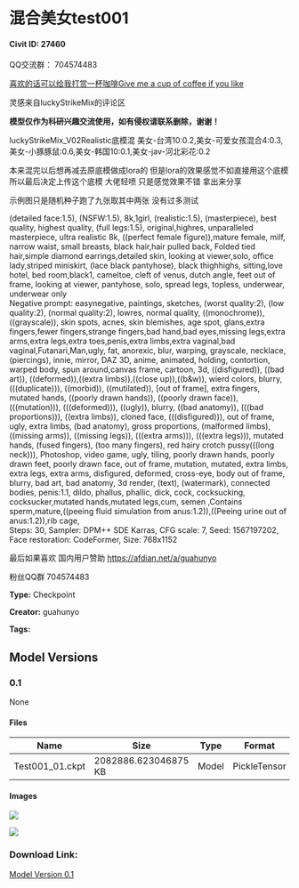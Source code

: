# 混合美女test001

#### Civit ID: 27460

<p>QQ交流群： 704574483</p><p><a rel="ugc" href="https://patreon.com/guahunyo?utm_medium=clipboard_copy&amp;utm_source=copyLink&amp;utm_campaign=creatorshare_creator&amp;utm_content=join_link">喜欢的话可以给我打赏一杯咖啡Give me a cup of coffee if you like</a></p><p>灵感来自luckyStrikeMix的评论区</p><p><strong>模型仅作为科研兴趣交流使用，如有侵权请联系删除，谢谢！</strong></p><p>luckyStrikeMix_V02Realistic底模混 美女-台湾10:0.2,美女-可爱女孩混合4:0.3,美女-小豚豚鼠:0.6,美女-韩国10:0.1,美女-jav-河北彩花:0.2</p><p>本来混完以后想再减去原底模做成lora的 但是lora的效果感觉不如直接用这个底模 所以最后决定上传这个底模 大佬轻喷 只是感觉效果不错 拿出来分享</p><p>示例图只是随机种子跑了九张取其中两张 没有过多测试</p><p>(detailed face:1.5), (NSFW:1.5), 8k,1girl, (realistic:1.5), (masterpiece), best quality, highest quality, (full legs:1.5), original,highres, unparalleled masterpiece, ultra realistic 8k, ((perfect female figure)),mature female, milf, narrow waist, small breasts, black hair,hair pulled back, Folded tied hair,simple diamond earrings,detailed skin, looking at viewer,solo, office lady,striped miniskirt, (lace black pantyhose), black thighhighs, sitting,love hotel, bed room,black1, cameltoe, cleft of venus, dutch angle, feet out of frame, looking at viewer, pantyhose, solo, spread legs, topless, underwear, underwear only<br />Negative prompt: easynegative, paintings, sketches, (worst quality:2), (low quality:2), (normal quality:2), lowres, normal quality, ((monochrome)), ((grayscale)), skin spots, acnes, skin blemishes, age spot, glans,extra fingers,fewer fingers,strange fingers,bad hand,bad eyes,missing legs,extra arms,extra legs,extra toes,penis,extra limbs,extra vaginal,bad vaginal,Futanari,Man,ugly, fat, anorexic, blur, warping, grayscale, necklace, (piercings), innie, mirror, DAZ 3D, anime, animated, holding, contortion, warped body, spun around,canvas frame, cartoon, 3d, ((disfigured)), ((bad art)), ((deformed)),((extra limbs)),((close up)),((b&amp;w)), wierd colors, blurry, (((duplicate))), ((morbid)), ((mutilated)), [out of frame], extra fingers, mutated hands, ((poorly drawn hands)), ((poorly drawn face)), (((mutation))), (((deformed))), ((ugly)), blurry, ((bad anatomy)), (((bad proportions))), ((extra limbs)), cloned face, (((disfigured))), out of frame, ugly, extra limbs, (bad anatomy), gross proportions, (malformed limbs), ((missing arms)), ((missing legs)), (((extra arms))), (((extra legs))), mutated hands, (fused fingers), (too many fingers), red hairy crotch pussy(((long neck))), Photoshop, video game, ugly, tiling, poorly drawn hands, poorly drawn feet, poorly drawn face, out of frame, mutation, mutated, extra limbs, extra legs, extra arms, disfigured, deformed, cross-eye, body out of frame, blurry, bad art, bad anatomy, 3d render, (text), (watermark), connected bodies, penis:1.1, dildo, phallus, phallic, dick, cock, cocksucking, cocksucker,mutated hands,mutated legs,cum, semen ,Contains sperm,mature,((peeing fluid simulation from anus:1.2)),((Peeing urine out of anus:1.2)),rib cage,<br />Steps: 30, Sampler: DPM++ SDE Karras, CFG scale: 7, Seed: 1567197202, Face restoration: CodeFormer, Size: 768x1152</p><p></p><p></p><p>最后如果喜欢 国内用户赞助 <a target="_blank" rel="ugc" href="https://afdian.net/a/guahunyo">https://afdian.net/a/guahunyo</a></p><p>粉丝QQ群 704574483</p>

**Type:** Checkpoint

**Creator:** guahunyo

**Tags:** 

## Model Versions

### 0.1

None

#### Files

| Name | Size | Type | Format | Download Url | AutoV1 | AutoV2 | SHA256 | CRC32 | BLAKE3 |
| --- | --- | --- | --- | --- | --- | --- | --- | --- | --- |
| Test001_01.ckpt | 2082886.623046875 KB | Model | PickleTensor | https://civitai.com/api/download/models/32883 | D0E0A171 | CDB5E53A98 | CDB5E53A98D1254740606B041DE4BD84AEAF64F685354C382A60DC80C6F1A853 | 4C9B9D7D | 70A1A6C815B6FB44ACF8D029EAF7EFBF0CDB39C96D99DD09A1441B9C014170B3 |

#### Images

<p><img src="https://image.civitai.com/xG1nkqKTMzGDvpLrqFT7WA/fa1fe2b4-c133-4232-b8c2-ef46fc5cf800/width=450/374699.jpeg" /></p>

<p><img src="https://image.civitai.com/xG1nkqKTMzGDvpLrqFT7WA/c5acd804-4e64-4279-408d-54c83a2eb400/width=450/374698.jpeg" /></p>

### Download Link:

[Model Version 0.1](https://civitai.com/api/download/models/32883)

